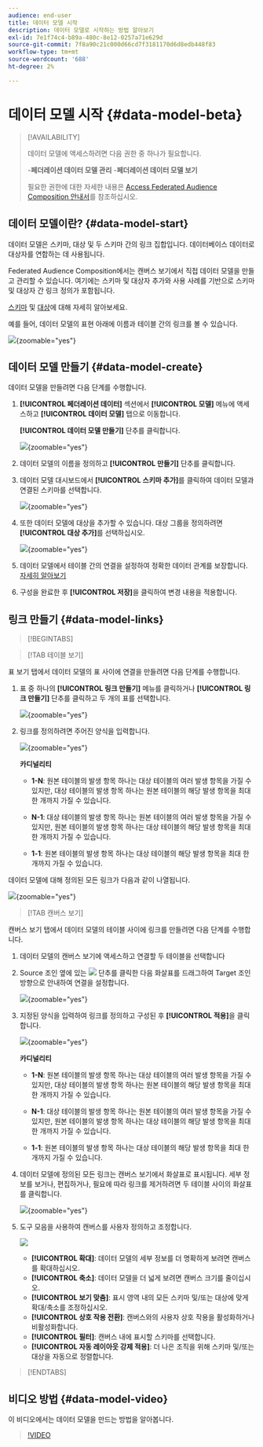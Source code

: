 ```yaml
---
audience: end-user
title: 데이터 모델 시작
description: 데이터 모델로 시작하는 방법 알아보기
exl-id: 7e1f74c4-b89a-480c-8e12-0257a71e629d
source-git-commit: 7f8a90c21c000d66cd7f3181170d6d8edb448f83
workflow-type: tm+mt
source-wordcount: '688'
ht-degree: 2%

---
```



# 데이터 모델 시작 {#data-model-beta}

>[!AVAILABILITY]
>
>데이터 모델에 액세스하려면 다음 권한 중 하나가 필요합니다.
>
>-**페더레이션 데이터 모델 관리**
>-**페더레이션 데이터 모델 보기**
>
>필요한 권한에 대한 자세한 내용은 [Access Federated Audience Composition 안내서](/help/start/feature-access.md)를 참조하십시오.

## 데이터 모델이란? {#data-model-start}

데이터 모델은 스키마, 대상 및 두 스키마 간의 링크 집합입니다. 데이터베이스 데이터로 대상자를 연합하는 데 사용됩니다.

Federated Audience Composition에서는 캔버스 보기에서 직접 데이터 모델을 만들고 관리할 수 있습니다. 여기에는 스키마 및 대상자 추가와 사용 사례를 기반으로 스키마 및 대상자 간 링크 정의가 포함됩니다.

[스키마](../customer/schemas.md#schema-start) 및 [대상](../start/audiences.md)에 대해 자세히 알아보세요.

예를 들어, 데이터 모델의 표현 아래에 이름과 테이블 간의 링크를 볼 수 있습니다.

![](assets/datamodel.png){zoomable="yes"}

## 데이터 모델 만들기 {#data-model-create}

데이터 모델을 만들려면 다음 단계를 수행합니다.

1. **[!UICONTROL 페더레이션 데이터]** 섹션에서 **[!UICONTROL 모델]** 메뉴에 액세스하고 **[!UICONTROL 데이터 모델]** 탭으로 이동합니다.

   **[!UICONTROL 데이터 모델 만들기]** 단추를 클릭합니다.

   ![](assets/datamodel_create.png){zoomable="yes"}

1. 데이터 모델의 이름을 정의하고 **[!UICONTROL 만들기]** 단추를 클릭합니다.

1. 데이터 모델 대시보드에서 **[!UICONTROL 스키마 추가]**&#x200B;를 클릭하여 데이터 모델과 연결된 스키마를 선택합니다.

   ![](assets/datamodel_schemas.png){zoomable="yes"}

1. 또한 데이터 모델에 대상을 추가할 수 있습니다. 대상 그룹을 정의하려면 **[!UICONTROL 대상 추가]**&#x200B;를 선택하십시오.

   ![](assets/datamodel-audiences.png){zoomable="yes"}

1. 데이터 모델에서 테이블 간의 연결을 설정하여 정확한 데이터 관계를 보장합니다. [자세히 알아보기](#data-model-links)

1. 구성을 완료한 후 **[!UICONTROL 저장]**&#x200B;을 클릭하여 변경 내용을 적용합니다.

## 링크 만들기 {#data-model-links}

>[!BEGINTABS]

>[!TAB 테이블 보기]

표 보기 탭에서 데이터 모델의 표 사이에 연결을 만들려면 다음 단계를 수행합니다.

1. 표 중 하나의 **[!UICONTROL 링크 만들기]** 메뉴를 클릭하거나 **[!UICONTROL 링크 만들기]** 단추를 클릭하고 두 개의 표를 선택합니다.

   ![](assets/datamodel_createlinks.png){zoomable="yes"}

1. 링크를 정의하려면 주어진 양식을 입력합니다.

   ![](assets/datamodel_link.png){zoomable="yes"}

   **카디널리티**

   * **1-N**: 원본 테이블의 발생 항목 하나는 대상 테이블의 여러 발생 항목을 가질 수 있지만, 대상 테이블의 발생 항목 하나는 원본 테이블의 해당 발생 항목을 최대 한 개까지 가질 수 있습니다.

   * **N-1**: 대상 테이블의 발생 항목 하나는 원본 테이블의 여러 발생 항목을 가질 수 있지만, 원본 테이블의 발생 항목 하나는 대상 테이블의 해당 발생 항목을 최대 한 개까지 가질 수 있습니다.

   * **1-1**: 원본 테이블의 발생 항목 하나는 대상 테이블의 해당 발생 항목을 최대 한 개까지 가질 수 있습니다.

데이터 모델에 대해 정의된 모든 링크가 다음과 같이 나열됩니다.

![](assets/datamodel_alllinks.png){zoomable="yes"}

>[!TAB 캔버스 보기]

캔버스 보기 탭에서 데이터 모델의 테이블 사이에 링크를 만들려면 다음 단계를 수행합니다.

1. 데이터 모델의 캔버스 보기에 액세스하고 연결할 두 테이블을 선택합니다

1. Source 조인 옆에 있는 ![](assets/do-not-localize/Smock_AddCircle_18_N.svg) 단추를 클릭한 다음 화살표를 드래그하여 Target 조인 방향으로 안내하여 연결을 설정합니다.

   ![](assets/datamodel.gif){zoomable="yes"}

1. 지정된 양식을 입력하여 링크를 정의하고 구성된 후 **[!UICONTROL 적용]**&#x200B;을 클릭합니다.

   ![](assets/datamodel-canvas-1.png){zoomable="yes"}

   **카디널리티**

   * **1-N**: 원본 테이블의 발생 항목 하나는 대상 테이블의 여러 발생 항목을 가질 수 있지만, 대상 테이블의 발생 항목 하나는 원본 테이블의 해당 발생 항목을 최대 한 개까지 가질 수 있습니다.

   * **N-1**: 대상 테이블의 발생 항목 하나는 원본 테이블의 여러 발생 항목을 가질 수 있지만, 원본 테이블의 발생 항목 하나는 대상 테이블의 해당 발생 항목을 최대 한 개까지 가질 수 있습니다.

   * **1-1**: 원본 테이블의 발생 항목 하나는 대상 테이블의 해당 발생 항목을 최대 한 개까지 가질 수 있습니다.

1. 데이터 모델에 정의된 모든 링크는 캔버스 보기에서 화살표로 표시됩니다. 세부 정보를 보거나, 편집하거나, 필요에 따라 링크를 제거하려면 두 테이블 사이의 화살표를 클릭합니다.

   ![](assets/datamodel-canvas-2.png){zoomable="yes"}

1. 도구 모음을 사용하여 캔버스를 사용자 정의하고 조정합니다.

   ![](assets/datamodel-canvas-3.png)

   * **[!UICONTROL 확대]**: 데이터 모델의 세부 정보를 더 명확하게 보려면 캔버스를 확대하십시오.
   * **[!UICONTROL 축소]**: 데이터 모델을 더 넓게 보려면 캔버스 크기를 줄이십시오.
   * **[!UICONTROL 보기 맞춤]**: 표시 영역 내의 모든 스키마 및/또는 대상에 맞게 확대/축소를 조정하십시오.
   * **[!UICONTROL 상호 작용 전환]**: 캔버스와의 사용자 상호 작용을 활성화하거나 비활성화합니다.
   * **[!UICONTROL 필터]**: 캔버스 내에 표시할 스키마를 선택합니다.
   * **[!UICONTROL 자동 레이아웃 강제 적용]**: 더 나은 조직을 위해 스키마 및/또는 대상을 자동으로 정렬합니다.

>[!ENDTABS]

## 비디오 방법 {#data-model-video}

이 비디오에서는 데이터 모델을 만드는 방법을 알아봅니다.

>[!VIDEO](https://video.tv.adobe.com/v/3432020)
